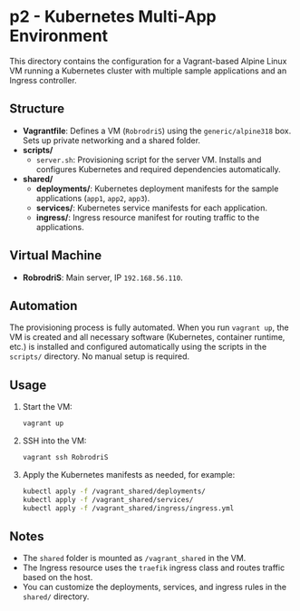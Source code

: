 # p2 - Kubernetes Multi-App Environment

This directory contains the configuration for a Vagrant-based Alpine Linux VM running a Kubernetes cluster with multiple sample applications and an Ingress controller.

## Structure

- **Vagrantfile**: Defines a VM (`RobrodriS`) using the `generic/alpine318` box. Sets up private networking and a shared folder.
- **scripts/**
  - `server.sh`: Provisioning script for the server VM. Installs and configures Kubernetes and required dependencies automatically.
- **shared/**
  - **deployments/**: Kubernetes deployment manifests for the sample applications (`app1`, `app2`, `app3`).
  - **services/**: Kubernetes service manifests for each application.
  - **ingress/**: Ingress resource manifest for routing traffic to the applications.

## Virtual Machine

- **RobrodriS**: Main server, IP `192.168.56.110`.

## Automation

The provisioning process is fully automated. When you run `vagrant up`, the VM is created and all necessary software (Kubernetes, container runtime, etc.) is installed and configured automatically using the scripts in the `scripts/` directory. No manual setup is required.

## Usage

1. Start the VM:
   ```sh
   vagrant up
   ```
2. SSH into the VM:
   ```sh
   vagrant ssh RobrodriS
   ```
3. Apply the Kubernetes manifests as needed, for example:
   ```sh
   kubectl apply -f /vagrant_shared/deployments/
   kubectl apply -f /vagrant_shared/services/
   kubectl apply -f /vagrant_shared/ingress/ingress.yml
   ```

## Notes

- The `shared` folder is mounted as `/vagrant_shared` in the VM.
- The Ingress resource uses the `traefik` ingress class and routes traffic based on the host.
- You can customize the deployments, services, and ingress rules in the `shared/` directory.
